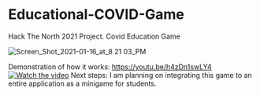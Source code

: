 # Educational-COVID-Game
Hack The North 2021 Project. Covid Education Game

![Screen_Shot_2021-01-16_at_8 21 03_PM](https://user-images.githubusercontent.com/72175053/104832018-eb6d2900-585b-11eb-9991-c3e4d25dbced.png)

Demonstration of how it works: https://youtu.be/h4zDn1swLY4
[![Watch the video](https://user-images.githubusercontent.com/72175053/104832018-eb6d2900-585b-11eb-9991-c3e4d25dbced.png)](https://youtu.be/h4zDn1swLY4)
Next steps:
I am planning on integrating this game to an entire application as a minigame for students.
